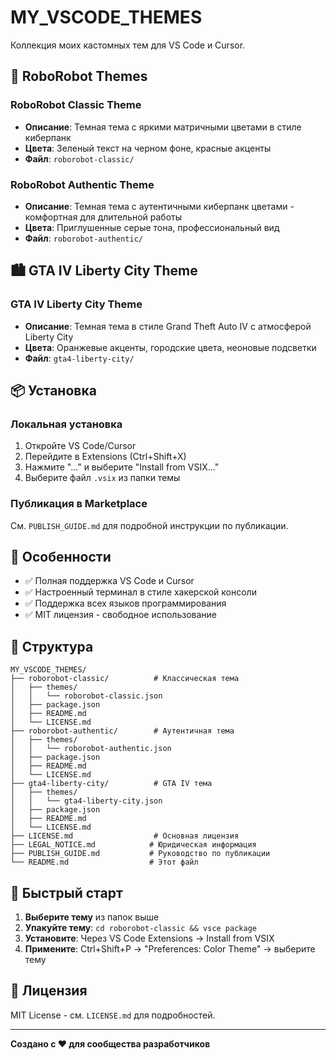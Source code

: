 # MY_VSCODE_THEMES

Коллекция моих кастомных тем для VS Code и Cursor.

## 🤖 RoboRobot Themes

### RoboRobot Classic Theme
- **Описание**: Темная тема с яркими матричными цветами в стиле киберпанк
- **Цвета**: Зеленый текст на черном фоне, красные акценты
- **Файл**: `roborobot-classic/`

### RoboRobot Authentic Theme  
- **Описание**: Темная тема с аутентичными киберпанк цветами - комфортная для длительной работы
- **Цвета**: Приглушенные серые тона, профессиональный вид
- **Файл**: `roborobot-authentic/`

## 🏙️ GTA IV Liberty City Theme

### GTA IV Liberty City Theme
- **Описание**: Темная тема в стиле Grand Theft Auto IV с атмосферой Liberty City
- **Цвета**: Оранжевые акценты, городские цвета, неоновые подсветки
- **Файл**: `gta4-liberty-city/`

## 📦 Установка

### Локальная установка
1. Откройте VS Code/Cursor
2. Перейдите в Extensions (Ctrl+Shift+X)
3. Нажмите "..." и выберите "Install from VSIX..."
4. Выберите файл `.vsix` из папки темы

### Публикация в Marketplace
См. `PUBLISH_GUIDE.md` для подробной инструкции по публикации.

## 🎨 Особенности

- ✅ Полная поддержка VS Code и Cursor
- ✅ Настроенный терминал в стиле хакерской консоли
- ✅ Поддержка всех языков программирования
- ✅ MIT лицензия - свободное использование

## 📁 Структура

```
MY_VSCODE_THEMES/
├── roborobot-classic/          # Классическая тема
│   ├── themes/
│   │   └── roborobot-classic.json
│   ├── package.json
│   ├── README.md
│   └── LICENSE.md
├── roborobot-authentic/        # Аутентичная тема
│   ├── themes/
│   │   └── roborobot-authentic.json
│   ├── package.json
│   ├── README.md
│   └── LICENSE.md
├── gta4-liberty-city/          # GTA IV тема
│   ├── themes/
│   │   └── gta4-liberty-city.json
│   ├── package.json
│   ├── README.md
│   └── LICENSE.md
├── LICENSE.md                  # Основная лицензия
├── LEGAL_NOTICE.md            # Юридическая информация
├── PUBLISH_GUIDE.md           # Руководство по публикации
└── README.md                  # Этот файл
```

## 🚀 Быстрый старт

1. **Выберите тему** из папок выше
2. **Упакуйте тему**: `cd roborobot-classic && vsce package`
3. **Установите**: Через VS Code Extensions → Install from VSIX
4. **Примените**: Ctrl+Shift+P → "Preferences: Color Theme" → выберите тему

## 📝 Лицензия

MIT License - см. `LICENSE.md` для подробностей.

---

**Создано с ❤️ для сообщества разработчиков**
